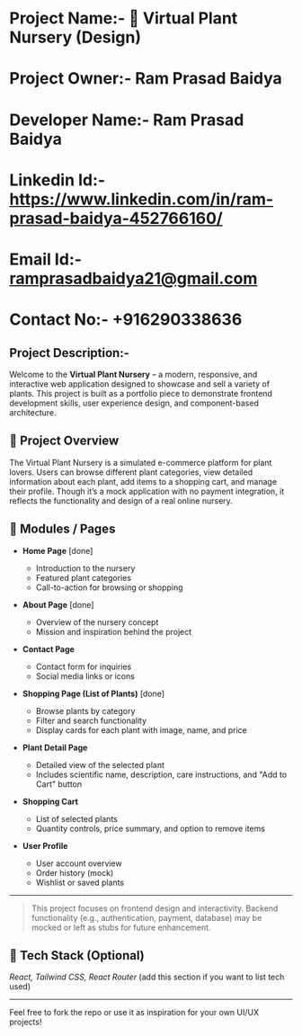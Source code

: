 # Project Name:- 🌿 Virtual Plant Nursery (Design)
# Project Owner:- Ram Prasad Baidya
# Developer Name:- Ram Prasad Baidya
# Linkedin Id:- https://www.linkedin.com/in/ram-prasad-baidya-452766160/
# Email Id:- ramprasadbaidya21@gmail.com
# Contact No:- +916290338636

## Project Description:-

Welcome to the **Virtual Plant Nursery** – a modern, responsive, and interactive web application designed to showcase and sell a variety of plants. This project is built as a portfolio piece to demonstrate frontend development skills, user experience design, and component-based architecture.

## 🌱 Project Overview

The Virtual Plant Nursery is a simulated e-commerce platform for plant lovers. Users can browse different plant categories, view detailed information about each plant, add items to a shopping cart, and manage their profile. Though it’s a mock application with no payment integration, it reflects the functionality and design of a real online nursery.

## 🔧 Modules / Pages

- **Home Page** [done]
  - Introduction to the nursery
  - Featured plant categories
  - Call-to-action for browsing or shopping

- **About Page** [done]
  - Overview of the nursery concept
  - Mission and inspiration behind the project

- **Contact Page**
  - Contact form for inquiries
  - Social media links or icons

- **Shopping Page (List of Plants)** [done]
  - Browse plants by category
  - Filter and search functionality
  - Display cards for each plant with image, name, and price

- **Plant Detail Page**
  - Detailed view of the selected plant
  - Includes scientific name, description, care instructions, and "Add to Cart" button

- **Shopping Cart**
  - List of selected plants
  - Quantity controls, price summary, and option to remove items

- **User Profile**
  - User account overview
  - Order history (mock)
  - Wishlist or saved plants

---

> This project focuses on frontend design and interactivity. Backend functionality (e.g., authentication, payment, database) may be mocked or left as stubs for future enhancement.

## 🚀 Tech Stack (Optional)
*React, Tailwind CSS, React Router* (add this section if you want to list tech used)

---

Feel free to fork the repo or use it as inspiration for your own UI/UX projects!
